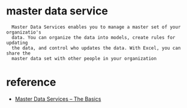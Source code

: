 # master data service

  ```
    Master Data Services enables you to manage a master set of your organizatio's
    data. You can organize the data into models, create rules for updating 
    the data, and control who updates the data. With Excel, you can share the 
    master data set with other people in your organization
  ```
  
# reference

  - [Master Data Services – The Basics](https://www.red-gate.com/simple-talk/sql/database-delivery/master-data-services-basics/ )
